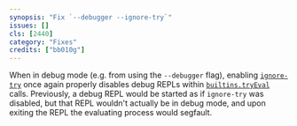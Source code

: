 ```yaml
---
synopsis: "Fix `--debugger --ignore-try`"
issues: []
cls: [2440]
category: "Fixes"
credits: ["bb010g"]
---
```


When in debug mode (e.g. from using the `--debugger` flag), enabling [`ignore-try`](@docroot@/command-ref/conf-file.md#conf-ignore-try) once again properly disables debug REPLs within [`builtins.tryEval`](@docroot@/language/builtins.md#builtins-tryEval) calls. Previously, a debug REPL would be started as if `ignore-try` was disabled, but that REPL wouldn't actually be in debug mode, and upon exiting the REPL the evaluating process would segfault.
